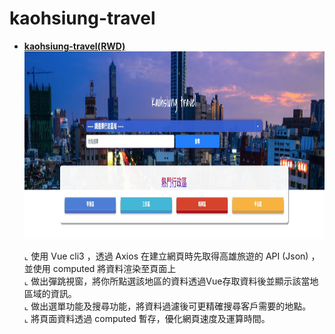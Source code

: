 
# kaohsiung-travel
- <a href="https://joechen0730.github.io/kaohsiung-travel/" target="blank"><B>kaohsiung-travel(RWD)</B> </a> <BR>
<a href="https://joechen0730.github.io/kaohsiung-travel/" target="blank"><img src="kaohsiung-travel.jpg" width="700" height="300"></a> <BR>
  
  ⌞ 使用 Vue cli3 ，透過 Axios 在建立網頁時先取得高雄旅遊的 API (Json) ，並使用 computed 將資料渲染至頁面上<BR>
  ⌞ 做出彈跳視窗，將你所點選該地區的資料透過Vue存取資料後並顯示該當地區域的資訊。<BR>
  ⌞ 做出選單功能及搜尋功能，將資料過濾後可更精確搜尋客戶需要的地點。<BR>
  ⌞ 將頁面資料透過 computed 暫存，優化網頁速度及運算時間。<BR>

